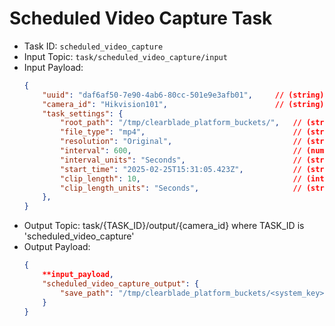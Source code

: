 # Scheduled Video Capture Task

- Task ID: `scheduled_video_capture`
- Input Topic: `task/scheduled_video_capture/input`
- Input Payload: 
    ```json
    {
        "uuid": "daf6af50-7e90-4ab6-80cc-501e9e3afb01",     // (string) Task UUID 
        "camera_id": "Hikvision101",                        // (string) Camera ID
        "task_settings": {  
            "root_path": "/tmp/clearblade_platform_buckets/",   // (string) root path to store video
            "file_type": "mp4",                                 // (string) File type ["mp4", "avi"]
            "resolution": "Original",                           // (string) Video Quality - Original, Lower, Lowest
            "interval": 600,                                    // (number) Interval between video start times
            "interval_units": "Seconds",                        // (string) Units of interval ["Seconds", "Minutes", "Hours", "Days"] Defaults to "Seconds"
            "start_time": "2025-02-25T15:31:05.423Z",           // (string) Desired interval start time
            "clip_length": 10,                                  // (integer) Desired video length
            "clip_length_units": "Seconds",                     // (string) Units of clip_length ["Seconds", "Minutes", "Hours"] Defaults to "Seconds"
        }, 
    }
    ```
- Output Topic: 
    task/{TASK_ID}/output/{camera_id} where TASK_ID is 'scheduled_video_capture' 
- Output Payload:
    ```json
    {
        **input_payload,
        "scheduled_video_capture_output": {
            "save_path": "/tmp/clearblade_platform_buckets/<system_key>/<camera_id>/scheduled_video_capture/yyyy-mm-dd/yyyy-mm-dd_hh.mm.ss.mp4" // If no saved video this cycle, save_path is None.
        }   
    }
    ```
